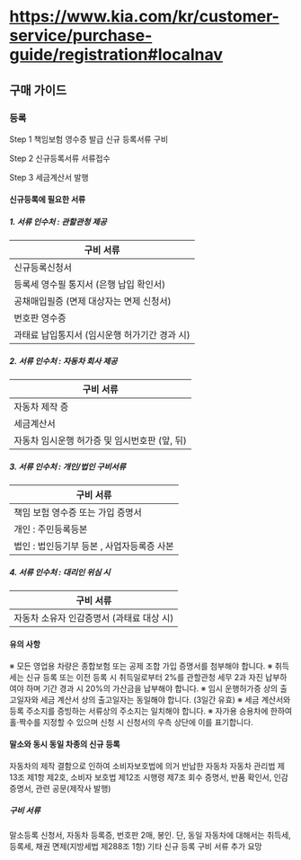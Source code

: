 # https://www.kia.com/kr/customer-service/purchase-guide/registration#localnav

## 구매 가이드

### 등록

Step 1
책임보험 영수증 발급
신규 등록서류 구비

Step 2
신규등록서류 서류접수

Step 3
세금계산서 발행

#### 신규등록에 필요한 서류

##### 1. 서류 인수처 : 관할관청 제공 

| 구비 서류                                | 
|-----------------------------------------|
| 신규등록신청서                            |
| 등록세 영수필 통지서 (은행 납입 확인서)      |      
| 공채매입필증 (면제 대상자는 면제 신청서)      |  
| 번호판 영수증                             |
| 과태료 납입통지서 (임시운행 허가기간 경과 시) |

##### 2. 서류 인수처 : 자동차 회사 제공

| 구비 서류                                | 
|-----------------------------------------|
| 자동차 제작 증                            |
| 세금계산서                                |      
| 자동차 임시운행 허가증 및 임시번호판 (앞, 뒤) |  

##### 3. 서류 인수처 : 개인/법인 구비서류

| 구비 서류                                | 
|-----------------------------------------|
| 책임 보험 영수증 또는 가입 증명서           |
| 개인 : 주민등록등본                       |      
| 법인 : 법인등기부 등본 , 사업자등록증 사본   |  

##### 4. 서류 인수처 : 대리인 위심 시

| 구비 서류                                | 
|-----------------------------------------|
| 자동차 소유자 인감증명서 (과태료 대상 시)     |

#### 유의 사항

※ 모든 영업용 차량은 종합보험 또는 공제 조합 가입 증명서를 첨부해야 합니다.
※ 취득세는 신규 등록 또는 이전 등록 시 취득일로부터 2%를 관할관청 세무 2과 자진 납부하여야 하며 기간 경과 시 20%의 가산금을 납부해야 합니다.
※ 임시 운행허가증 상의 출고일자와 세금 계산서 상의 출고일자는 동일해야 합니다. (3일간 유효)
※ 세금 계산서와 등록 주소지를 증빙하는 서류상의 주소지는 일치해야 합니다.
※ 자가용 승용차에 한하여 홀·짝수를 지정할 수 있으며 신청 시 신청서의 우측 상단에 이를 표기합니다.

#### 말소와 동시 동일 차종의 신규 등록

자동차의 제작 결함으로 인하여 소비자보호법에 의거 반납한 자동차 자동차 관리법 제13조 제1항 제2호, 소비자 보호법 제12조 시행령 제7조 회수 증명서, 반품 확인서, 인감증명서, 관련 공문(제작사 발행)

##### 구비 서류

말소등록 신청서, 자동차 등록증, 번호판 2매, 봉인.
단, 동일 자동차에 대해서는 취득세, 등록세, 채권 면제(지방세법 제288조 1항) 기타 신규 등록 구비 서류 추가 요망
